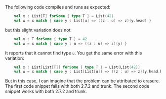 The following code compiles and runs as expected:
```scala
    val x : List[T] forSome { type T } = List(42)
    val w = x match { case y : List[u] => ((z : u) => z)(y.head) }
```
but this slight variation does not:
```scala
    val x : T forSome { type T } = 42
    val w = x match { case y : u => ((z : u) => z)(y) }
```
It reports that it cannot find type `u`.  You get the same error with this variation:
```scala
    val x : List[List[T]] forSome { type T } = List(List(42))
    val w = x match { case y : List[List[u]] => ((z : u) => z)(y.head.head) }
```
But in this case, I can imagine that the problem can be attributed to erasure.
The first code snippet fails with both 2.7.2 and trunk.
The second code snippet works with both 2.7.2 and trunk.
